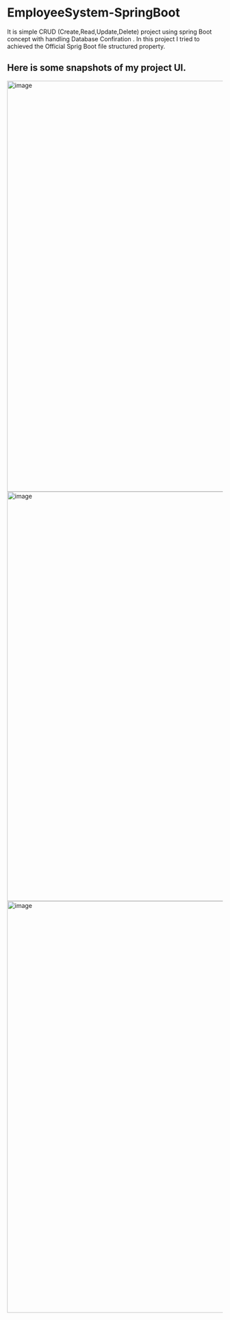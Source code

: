 # EmployeeSystem-SpringBoot
It is simple CRUD (Create,Read,Update,Delete) project using spring Boot concept with handling Database Confiration . In this project I tried to achieved the Official Sprig Boot 
file structured property.

## Here is some snapshots of my project UI.
<img width="957" alt="image" src="https://github.com/Sha12687/EmployeeSystem-SpringBoot/assets/69718868/4b104005-c335-4cd8-b532-6b44c4b8b078">
<img width="954" alt="image" src="https://github.com/Sha12687/EmployeeSystem-SpringBoot/assets/69718868/31265051-cff6-4226-a145-0f7e148d7e3f">
<img width="959" alt="image" src="https://github.com/Sha12687/EmployeeSystem-SpringBoot/assets/69718868/beae0d86-e415-4662-a4d7-d6acf6f3438c">

